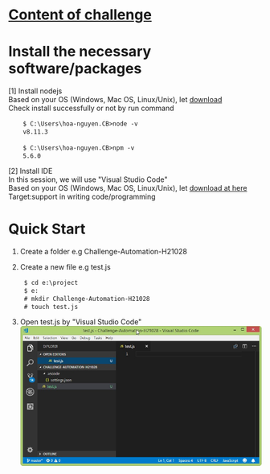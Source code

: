 # [Content of challenge](https://github.dev.cybozu.co.jp/pages/t000602/qavn-challenge-2nd-2018/)
# Install the necessary software/packages

[1] Install nodejs <br>
Based on your OS (Windows, Mac OS, Linux/Unix), let [download](https://nodejs.org/en/) </br>
Check install successfully or not by run command

        $ C:\Users\hoa-nguyen.CB>node -v
        v8.11.3

        $ C:\Users\hoa-nguyen.CB>npm -v
        5.6.0


[2] Install IDE </br>
In this session, we will use "Visual Studio Code" </br> 
Based on your OS (Windows, Mac OS, Linux/Unix), let [download at here](https://code.visualstudio.com/) </br>
Target:support in writing code/programming </br>

# Quick Start

1. Create a folder e.g Challenge-Automation-H21028
2. Create a new file e.g test.js

        $ cd e:\project
        $ e:
        # mkdir Challenge-Automation-H21028
        # touch test.js

3. Open test.js by "Visual Studio Code" </br>
![Screenshot](img/nodejs/VisualStudioCode.jpg)